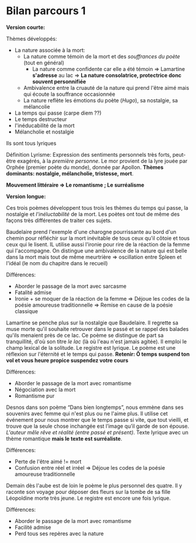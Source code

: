 # Bilan parcours 1

**Version courte:**

Thèmes développés:
* La nature associée à la mort:
    * La nature comme témoin de la mort et des *souffrances du poète* (tout en général)
        * La nature comme confidente car elle a été témoin => Lamartine **s'adresse** au lac => **La nature consolatrice, protectrice donc souvent personnifiée**
    * Ambivalence entre la cruauté de la nature qui prend l'être aimé mais qui écoute la souffrance occasionnée
    * La nature reflète les émotions du poète (*Hugo*), sa nostalgie, sa mélancolie
* La temps qui passe (carpe diem ??)
* Le temps destructeur
* l'inéducabilité de la mort
* Mélancholie et nostalgie

Ils sont tous lyriques

Définition Lyrisme: Expression des sentiments personnels très forts, peut-être exagérés, à la *première personne*. Le mor provient de la lyre jouée par Orphée (premier poète du monde), donnée par Apollon. **Thèmes dominants: nostalgie, mélancholie, tristesse, mort**.

**Mouvement littéraire => Le romantisme ; Le surréalisme**

**Version longue:**

Ces trois poèmes développent tous trois les thèmes du temps qui passe, la nostalgie et *l'inéluctabilité* de la mort. Les poètes ont tout de même des façons très différentes de traiter ces sujets. 

Baudelaire prend l'exemple d'une charogne pourrissante au bord d'un chemin pour réfléchir sur la mort inévitable de tous ceux qu'il côtoie et tous ceux qui le lisent. IL utilise aussi l'ironie pour rire de la réaction de la femme qui l'accompagne. On distingue une ambivalence de la nature qui est belle dans la mort mais tout de même meurtrière => oscillation entre Spleen et l'idéal (le nom du chapitre dans le recueil)

Différences:
* Aborder le passage de la mort avec sarcasme
* Fatalité admise
* Ironie + se moquer de la réaction de la femme => Déjoue les codes de la poésie amoureuse traditionnelle => Remise en cause de la poésie classique

Lamartine se penche plus sur la nostalgie que Baudelaire. Il regrette sa muse morte qu'il souhaite retrouver dans le passé et se rappel des balades qu'ils menaient près de ce lac. Ce poème se distingue de part sa tranquillité, d'où son titre *le lac* (là où l'eau n'est jamais agitée). Il emploi le champ lexical de la solitude. Le registre est lyrique. Le poème est une réflexion sur l'éternité et le temps qui passe.
**Retenir: Ô temps suspend ton vol et vous heure propice suspendez votre cours**

Différences:
* Aborder le passage de la mort avec romantisme
* Négociation avec la mort 
* Romantisme pur

Desnos dans son poème “Dans bien longtemps”, nous emmène dans ses souvenirs avec femme qui n'est plus ou ne l'aime plus. Il utilise cet événement pour nous montrer que le temps passe si vite,  que tout vieilli, et trouve que la seule chose inchangée est l’image qu’il garde de son épouse. *L'auteur mêle rêve et réalité (entre passé et présent)*. Texte lyrique avec un thème romantique **mais le texte est surréaliste**.

Différences:
* Perte de l'être aimé != mort
* Confusion entre réel et irréel => Déjoue les codes de la poésie amoureuse traditionnelle  

Demain dès l'aube est de loin le poème le plus personnel des quatre. Il y raconte son voyage pour déposer des fleurs sur la tombe de sa fille Léopoldine morte très jeune. Le registre est encore une fois lyrique.

Différences:
* Aborder le passage de la mort avec romantisme
* Facilité admise
* Perd tous ses repères avec la nature
<!--stackedit_data:
eyJoaXN0b3J5IjpbMTc4MzU5MzkxN119
-->